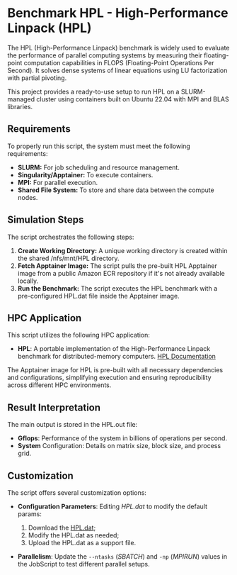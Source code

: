 # Benchmark HPL - High-Performance Linpack (HPL)

The HPL (High-Performance Linpack) benchmark is widely used to evaluate the performance of parallel computing systems by measuring their floating-point computation capabilities in FLOPS (Floating-Point Operations Per Second). It solves dense systems of linear equations using LU factorization with partial pivoting.

This project provides a ready-to-use setup to run HPL on a SLURM-managed cluster using containers built on Ubuntu 22.04 with MPI and BLAS libraries.

## Requirements

To properly run this script, the system must meet the following requirements:

- **SLURM:** For job scheduling and resource management.
- **Singularity/Apptainer:** To execute containers.
- **MPI:** For parallel execution.
- **Shared File System:** To store and share data between the compute nodes.

## Simulation Steps

The script orchestrates the following steps:

1. **Create Working Directory:** A unique working directory is created within the shared /nfs/mnt/HPL directory.
2. **Fetch Apptainer Image:** The script pulls the pre-built HPL Apptainer image from a public Amazon ECR repository if it's not already available locally.
3. **Run the Benchmark:** The script executes the HPL benchmark with a pre-configured HPL.dat file inside the Apptainer image.

## HPC Application

This script utilizes the following HPC application:

- **HPL**: A portable implementation of the High-Performance Linpack benchmark for distributed-memory computers. [HPL Documentation](https://www.netlib.org/benchmark/hpl/)

The Apptainer image for HPL is pre-built with all necessary dependencies and configurations, simplifying execution and ensuring reproducibility across different HPC environments.

## Result Interpretation

The main output is stored in the HPL.out file:

- **Gflops**: Performance of the system in billions of operations per second.
- **System** Configuration: Details on matrix size, block size, and process grid.

## Customization

The script offers several customization options:

- **Configuration Parameters**: Editing _HPL.dat_ to modify the default params:

  1. Download the [HPL.dat](https://omnivector-public-assets.s3.us-west-2.amazonaws.com/catalog/HPL.dat);
  2. Modify the HPL.dat as needed;
  3. Upload the HPL.dat as a support file.

- **Parallelism**: Update the `--ntasks` (_SBATCH_) and `-np` (_MPIRUN_) values in the JobScript to test different parallel setups.

